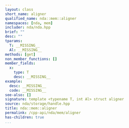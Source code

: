 ```yaml
---
layout: class
short_name: aligner
qualified_name: nda::mem::aligner
namespaces: [nda, mem]
includer: nda/nda.hpp
brief: ""
desc: ""
tparams:
  T: __MISSING__
  Al: __MISSING__
methods: [get]
non_member_functions: []
member_fields:
  x:
    type: T
    desc: __MISSING__
example:
  desc: __MISSING__
  code: __MISSING__
see-also: []
signature: template <typename T, int Al> struct aligner
source: nda/storage/handle.hpp
title: nda::mem::aligner
permalink: /cpp-api/nda/mem/aligner
has-children: true
...
```


